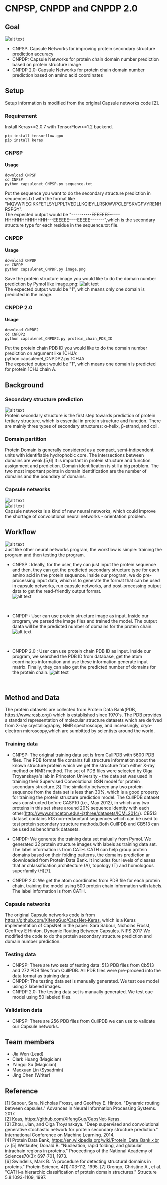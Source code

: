 # CNPSP, CNPDP and CNPDP 2.0
## Goal
![alt text](https://github.com/NCBI-Hackathons/CapNetProtStruct/blob/master/image/logo_2.png)
<br />

- CNPSP: Capsule Networks for improving protein secondary structure prediction accuracy
- CNPDP: Capsule Networks for protein chain domain number prediction based on protein structure image
- CNPDP 2.0: Capsule Networks for protein chain domain number prediction based on amino acid coordinates

## Setup
Setup information is modified from the original Capsule networks code [2].

### Requirement
Install Keras>=2.0.7 with TensorFlow>=1.2 backend.
```
pip install tensorflow-gpu
pip install keras
```
### CNPSP
#### Usage

```
download CNPSP
cd CNPSP
python capsulenet_CNPSP.py sequence.txt
```
Put the sequence you want to do the secondary structure prediction in sequences.txt with the format like "MQVWPIEGIKKFETLSYLPPLTVEDLLKQIEYLLRSKWVPCLEFSKVGFVYRENHRSPGY".
 <br />
The expected output would be "----------EEEEEEE-----HHHHHHHHHHHHH---EEEEEE----EEEEE-------",which is the secondary structure type for each residue in the sequence.txt file.

### CNPDP
#### Usage
```
download CNPDP
cd CNPDP
python capsulenet_CNPDP.py image.png
```
Save the protein structure image you would like to do the domain number prediction by Pymol like image.png: 
![alt text](https://github.com/NCBI-Hackathons/CapNetProtStruct/blob/master/domain/pymol/1_1.png)
<br />
The expected output would be "1", which means only one domain is predicted in the image.
### CNPDP 2.0
#### Usage
```
download CNPDP2
cd CNPDP2
python capsulenet_CNPDP2.py protein_chain_PDB_ID
```
Put the protein chain PDB ID you would like to do the domain number prediction on argument like 1CHJA:<br />
python capsulenet_CNPDP2.py 1CHJA
<br />
The expected output would be "1", which means one domain is predicted for protein 1CHJ chain A.



## Background

### Secondary structure prediction

![alt text](https://github.com/NCBI-Hackathons/CapNetProtStruct/blob/master/image/pymol_2.png)
<br />
Protein secondary structure is the first step towards prediction of protein tertiary structure, which is essential in protein structure and function. There are mainly three types of secondary structures: α-helix, β-strand, and coil.  
### Domain partition

Protein Domain is generally considered as a compact, semi-indipendent units with identifiable hydrophobic core. The intersections between domains are weak.[5,6] It is important in protein structure and function assignment and prediction. Domain identification is still a big problem. The two most important points in domain identification are the number of domains and the boundary of domains.  

### Capsule networks
![alt text](https://github.com/NCBI-Hackathons/CapNetProtStruct/blob/master/image/CapsNet.png)
<br />
![alt text](https://github.com/NCBI-Hackathons/CapNetProtStruct/blob/master/image/Capsule_333.png)
<br />
Capsule networks is a kind of new neural networks, which could improve the shortage of convolutional neural networks - orientation problem.

## Workflow
![alt text](https://github.com/NCBI-Hackathons/CapNetProtStruct/blob/master/image/flowchart.png)
<br />
Just like other neural networks program, the workflow is simple: training the program and then testing the program. 
- CNPSP : Ideally, for the user, they can just input the protein sequence and then, they can get the predicted secondary structure type for each amino acid in the protein sequence. Inside our program, we do pre-processing input data, which is to generate the format that can be used in capsule networks, run capsule networks, and post-processing output data to get the read-friendly output format.  
![alt text](https://github.com/NCBI-Hackathons/CapNetProtStruct/blob/master/image/workflow_3.png)
<br />

- CNPDP : User can use protein structure image as input. Inside our program, we parsed the image files and trained the model. The output daata will be the predicted number of domains for the protein chain. 
![alt text](https://github.com/NCBI-Hackathons/CapNetProtStruct/blob/master/image/PDP.png)
<br />

- CNPDP 2.0 : User can use protein chain PDB ID as input. Inside our program, we searched the PDB ID from database, get the atom coordinates information and use these information generate input matrix. Finally, they can also get the predicted number of domains for the protein chain. 
![alt text](https://github.com/NCBI-Hackathons/CapNetProtStruct/blob/master/image/PDP2.png)
<br />

## Method and Data
The protein datasets are collected from Protein Data Bank(PDB, https://www.rcsb.org/) which is established since 1970's. The PDB provides s standard representation of molecular structure datasets which are derived from X-ray crystallography, NMR spectroscopy, and increasingly, cryo-electron microscopy,which are sumbitted by scientists around the world.
### Training data
- CNPSP: The original training data set is from CullPDB with 5600 PDB files. The PDB format file contains full structure information about the known structure protein which we get the structure from either X-ray method or NMR method. The set of PDB files were selected by Olga Troyanskaya's lab in Princeton University - the data set was used in training their Supervised Convolutional GSN model for protein secondary structure.[3] The similarity between any two protein sequence from the data set is less than 30%, which is a good property for training the protein structure prediction model. The CullPDB dataset was constructed before CASP10 (i.e., May 2012), in which any two proteins in this set share around 20% sequence identity with each other(http://www.princeton.edu/~jzthree/datasets/ICML2014/). CB513 dataset contains 513 non-redauntant sequences which can be used to test protein secondary structure methods.Both CullPDB and CB513 can be used as benchmark datasets.

- CNPDP: We generate the training data set malually from Pymol. We generated 32 protein structure images with labels as training data set. The label information is from CATH. CATH can help group protein domains based on their folding patterns, the domains prediction ar downloaded from Protein Data Bank. It includes four levels of classes that ar chlassification,architecture (A), topology (T) and homologous superfamily (H)[7].

- CNPDP 2.0: We get the atom coordinates from PDB file for each protein chain, training the model using 500 protein chain information with labels. The label information is from CATH. 
### Capsule networks
The original Capsule networks code is from https://github.com/XifengGuo/CapsNet-Keras, which is a Keras implementation of CapsNet in the paper:
Sara Sabour, Nicholas Frosst, Geoffrey E Hinton. Dynamic Routing Between Capsules. NIPS 2017
We modified the code to do the protein secondary structure prediction and domain number prediction. 
### Testing data
- CNPSP: There are two sets of testing data: 513 PDB files from Cb513 and 272 PDB files from CullPDB. All PDB files were pre-proceed into the data format as training data. 
- CNPDP: The testing data set is manually generated. We test oue model using 2 labeled images.  
- CNPDP 2.0: The testing data set is manually generated. We test oue model using 50 labeled files. 
### Validation data
- CNPSP: There are 256 PDB files from CullPDB we can use to validate our Capsule networks. 

## Team members

- Jia Wen (Lead)
- Clark Huang (Magician)
- Yangqi Su (Magician)
- Maoxuan Lin (Sysadmin)
- Jing Chen (Writer)


## Reference
[1] Sabour, Sara, Nicholas Frosst, and Geoffrey E. Hinton. "Dynamic routing between capsules." Advances in Neural Information Processing Systems. 2017.<br />
[2] Keas, https://github.com/XifengGuo/CapsNet-Keras. <br />
[3] Zhou, Jian, and Olga Troyanskaya. "Deep supervised and convolutional generative stochastic network for protein secondary structure prediction." International Conference on Machine Learning. 2014. <br />
[4] Protein Data Bank, https://en.wikipedia.org/wiki/Protein_Data_Bank.<br />
[5] Wetlaufer, Donald B. "Nucleation, rapid folding, and globular intrachain regions in proteins." Proceedings of the National Academy of Sciences70(3): 697-701, 1973.<br />
[6] Swindells, Mark B. "A procedure for detecting structural domains in proteins." Protein Science, 4(1):103-112, 1995.
[7] Orengo, Christine A., et al. "CATH–a hierarchic classification of protein domain structures." Structure 5.8:1093-1109, 1997.
